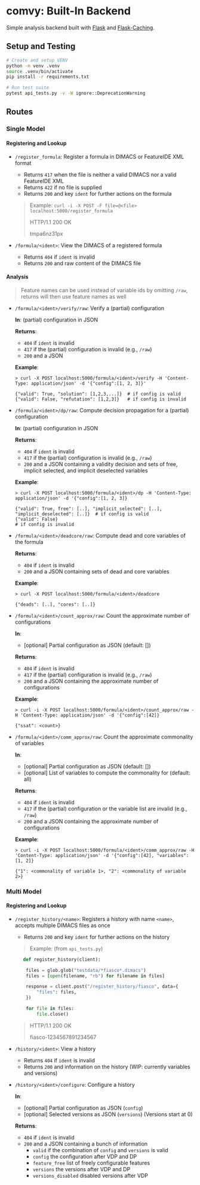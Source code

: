 # comvy: Built-In Backend

Simple analysis backend built with [Flask](https://flask.palletsprojects.com) and [Flask-Caching](https://flask-caching.readthedocs.io).

## Setup and Testing

```bash
# Create and setup VENV
python -m venv .venv
source .venv/bin/activate
pip install -r requirements.txt

# Run test suite
pytest api_tests.py -v -W ignore::DeprecationWarning
```

## Routes
### Single Model
#### Registering and Lookup

* `/register_formula`: Register a formula in DIMACS or FeatureIDE XML format
    * Returns `417` when the file is neither a valid DIMACS nor a valid FeatureIDE XML
    * Returns `422` if no file is supplied
    * Returns `200` and key `ident` for further actions on the formula
   > Example: `curl -i -X POST -F file=@<file> localhost:5000/register_formula`
   > 
   > HTTP/1.1 200 OK
   > 
   > tmpa6nz31px

* `/formula/<ident>`: View the DIMACS of a registered formula
    * Returns `404` if `ident` is invalid
    * Returns `200` and raw content of the DIMACS file

#### Analysis

> Feature names can be used instead of variable ids by omitting `/raw`, returns will then use feature names as well


* `/formula/<ident>/verify/raw`: Verify a (partial) configuration

    **In**: (partial) configuration in JSON

    **Returns**:

    * `404` if `ident` is invalid
    * `417` if the (partial) configuration is invalid (e.g., `/raw`)
    * `200` and a JSON

    **Example**:
    ```
    > curl -X POST localhost:5000/formula/<ident>/verify -H 'Content-Type: application/json' -d '{"config":[1, 2, 3]}'

    {"valid": True, "solution": [1,2,3,...]}  # if config is valid
    {"valid": False, "refutation": [1,2,3]}   # if config is invalid
    ```

* `/formula/<ident>/dp/raw`: Compute decision propagation for a (partial) configuration

    **In**: (partial) configuration in JSON

    **Returns**:

    * `404` if `ident` is invalid
    * `417` if the (partial) configuration is invalid (e.g., `/raw`)
    * `200` and a JSON containing a validity decision and sets of free, implicit selected, and implicit deselected variables 

    **Example**:
    ```
    > curl -X POST localhost:5000/formula/<ident>/dp -H 'Content-Type: application/json' -d '{"config":[1, 2, 3]}

    {"valid": True, free": [..], "implicit_selected": [..], "implicit_deselected": [..]}  # if config is valid
    {"valid": False}                                                                      # if config is invalid
    ```

* `/formula/<ident>/deadcore/raw`: Compute dead and core variables of the formula
    
    **Returns**:
    
    * `404` if `ident` is invalid
    * `200` and a JSON containing sets of dead and core variables

    **Example**:
    ```
    > curl -X POST localhost:5000/formula/<ident>/deadcore

    {"deads": [..], "cores": [..]}
    ```

* `/formula/<ident>/count_approx/raw`: Count the approximate number of configurations

    **In**:

    * [optional] Partial configuration as JSON (default: [])

    **Returns**:

    * `404` if `ident` is invalid
    * `417` if the (partial) configuration is invalid (e.g., `/raw`)
    * `200` and a JSON containing the approximate number of configurations

    **Example**:
    ```
    > curl -i -X POST localhost:5000/formula/<ident>/count_approx/raw -H 'Content-Type: application/json' -d '{"config":[42]}

    {"ssat": <count>}
    ```

* `/formula/<ident>/comm_approx/raw`: Count the approximate commonality of variables

    **In**:

    * [optional] Partial configuration as JSON (default: [])
    * [optional] List of variables to compute the commonality for (default: all)

    **Returns**:

    * `404` if `ident` is invalid
    * `417` if the (partial) configuration or the variable list are invalid (e.g., `/raw`)
    * `200` and a JSON containing the approximate number of configurations

    **Example**:
    ```
    > curl -i -X POST localhost:5000/formula/<ident>/comm_approx/raw -H 'Content-Type: application/json' -d '{"config":[42], "variables":[1, 2]}

    {"1": <commonality of variable 1>, "2": <commonality of variable 2>}
    ```


### Multi Model

#### Registering and Lookup

* `/register_history/<name>`: Registers a history with name `<name>`, accepts multiple DIMACS files as once
    * Returns `200` and key `ident` for further actions on the history
   > Example: (from `api_tests.py`)
    ```python
       def register_history(client):

        files = glob.glob("testdata/*fiasco*.dimacs")
        files = [open(filename, "rb") for filename in files]

        response = client.post("/register_history/fiasco", data={
            "files": files,
        })

        for file in files:
            file.close()
    ```

   > HTTP/1.1 200 OK
   > 
   > fiasco-1234567891234567

* `/history/<ident>`: View a history
    * Returns `404` if `ident` is invalid
    * Returns `200` and information on the history (WIP: currently variables and versions)

* `/history/<ident>/configure`: Configure a history

    **In**:

    * [optional] Partial configuration as JSON (`config`)
    * [optional] Selected versions as JSON (`versions`) (Versions start at 0)

    **Returns**:

    * `404` if `ident` is invalid
    * `200` and a JSON containing a bunch of information
        * `valid` if the combination of `config` and `versions` is valid
        * `config` the configuration after VDP and DP
        * `feature_free` list of freely configurable features
        * `versions` the versions after VDP and DP
        * `versions_disabled` disabled versions after VDP

        